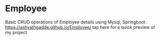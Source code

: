 # Employee
Basic CRUD operations of Employee details using Mysql, Springboot.
https://ashvathgadde.github.io/Employee/ tap here for a quick preview of my project
